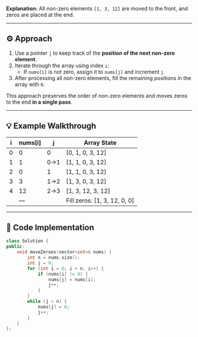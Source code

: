 **Explanation:**
All non-zero elements `[1, 3, 12]` are moved to the front, and zeros are placed at the end.

---

## ⚙️ Approach

1. Use a pointer `j` to keep track of the **position of the next non-zero element**.
2. Iterate through the array using index `i`:
   - If `nums[i]` is not zero, assign it to `nums[j]` and increment `j`.
3. After processing all non-zero elements, fill the remaining positions in the array with `0`.

This approach preserves the order of non-zero elements and moves zeros to the end **in a single pass**.

---

## 💡 Example Walkthrough

| i | nums[i] | j | Array State          |
|---|----------|---|----------------------|
| 0 | 0        | 0 | [0, 1, 0, 3, 12]    |
| 1 | 1        | 0→1 | [1, 1, 0, 3, 12] |
| 2 | 0        | 1 | [1, 1, 0, 3, 12]    |
| 3 | 3        | 1→2 | [1, 3, 0, 3, 12] |
| 4 | 12       | 2→3 | [1, 3, 12, 3, 12] |
|   | —        |   | Fill zeros: [1, 3, 12, 0, 0] |

---

## 🧩 Code Implementation

```cpp
class Solution {
public:
    void moveZeroes(vector<int>& nums) {
        int n = nums.size();
        int j = 0;
        for (int i = 0; i < n; i++) {
            if (nums[i] != 0) {
                nums[j] = nums[i];
                j++;
            }
        }
        while (j < n) {
            nums[j] = 0;
            j++;
        }
    }
};
